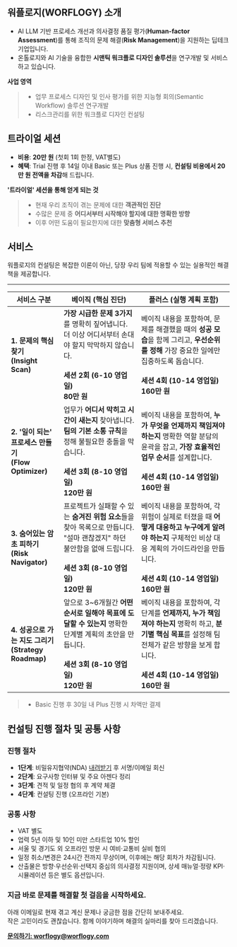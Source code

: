 ## 워플로지(WORFLOGY) 소개

- AI LLM 기반 프로세스 개선과 의사결정 품질 평가(**Human-factor Assessment**)를 통해 조직의 문제 해결(**Risk Management**)을 지원하는 딥테크 기업입니다.
- 온톨로지와 AI 기술을 융합한 **시맨틱 워크플로 디자인 솔루션**을 연구개발 및 서비스하고 있습니다.

**사업 영역**
> - 업무 프로세스 디자인 및 인사 평가를 위한 지능형 회의(Semantic Workflow) 솔루션 연구개발
> - 리스크관리를 위한 워크플로 디자인 컨설팅

## 트라이얼 세션

- **비용**: **20만 원** (첫회 1회 한정, VAT별도)
- **혜택**: Trial 진행 후 14일 이내 Basic 또는 Plus 상품 진행 시, **컨설팅 비용에서 20만 원 전액을 차감**해 드립니다.

**'트라이얼' 세션을 통해 얻게 되는 것**
> - 현재 우리 조직이 겪는 문제에 대한 **객관적인 진단**
> - 수많은 문제 중 **어디서부터 시작해야 할지에 대한 명확한 방향**
> - 이후 어떤 도움이 필요한지에 대한 **맞춤형 서비스 추천**

## 서비스

워플로지의 컨설팅은 복잡한 이론이 아닌, 당장 우리 팀에 적용할 수 있는 실용적인 해결책을 제공합니다.

---

| 서비스 구분 | 베이직 (핵심 진단) | 플러스 (실행 계획 포함) |
|---|---|---|
| **1. 문제의 핵심 찾기**<br>**(Insight Scan)** | **가장 시급한 문제 3가지**를 명확히 짚어냅니다. 더 이상 어디서부터 손대야 할지 막막하지 않습니다.<br><br>**세션 2회 (6-10 영업일)**<br>**80만 원** | 베이직 내용을 포함하여, 문제를 해결했을 때의 **성공 모습**을 함께 그리고, **우선순위를 정해** 가장 중요한 일에만 집중하도록 돕습니다.<br><br>**세션 4회 (10-14 영업일)**<br>**160만 원** |
| **2. '일이 되는' 프로세스 만들기**<br>**(Flow Optimizer)** | 업무가 **어디서 막히고 시간이 새는지** 찾아냅니다. **팀의 기본 소통 규칙**을 정해 불필요한 충돌을 막습니다.<br><br>**세션 3회 (8-10 영업일)**<br>**120만 원** | 베이직 내용을 포함하여, **누가 무엇을 언제까지 책임져야 하는지** 명확한 역할 분담의 윤곽을 잡고, **가장 효율적인 업무 순서**를 설계합니다.<br><br>**세션 4회 (10-14 영업일)**<br>**160만 원** |
| **3. 숨어있는 암초 피하기**<br>**(Risk Navigator)** | 프로젝트가 실패할 수 있는 **숨겨진 위험 요소**들을 찾아 목록으로 만듭니다. "설마 괜찮겠지" 하던 불안함을 없애 드립니다.<br><br>**세션 3회 (8-10 영업일)**<br>**120만 원** | 베이직 내용을 포함하여, 각 위험이 실제로 터졌을 때 **어떻게 대응하고 누구에게 알려야 하는지** 구체적인 비상 대응 계획의 가이드라인을 만듭니다.<br><br>**세션 4회 (10-14 영업일)**<br>**160만 원** |
| **4. 성공으로 가는 지도 그리기**<br>**(Strategy Roadmap)** | 앞으로 3~6개월간 **어떤 순서로 일해야 목표에 도달할 수 있는지** 명확한 단계별 계획의 초안을 만듭니다.<br><br>**세션 3회 (8-10 영업일)**<br>**120만 원** | 베이직 내용을 포함하여, 각 단계를 **언제까지, 누가 책임져야 하는지** 명확히 하고, **분기별 핵심 목표**를 설정해 팀 전체가 같은 방향을 보게 합니다.<br><br>**세션 4회 (10-14 영업일)**<br>**160만 원** |

> - Basic 진행 후 30일 내 Plus 진행 시 차액만 결제

## 컨설팅 진행 절차 및 공통 사항

### 진행 절차

- **1단계**: 비밀유지협약(NDA) [내려받기](https://drive.google.com/file/d/1IpbFzdH17zTREo131JuWjV53xkd5bCHs/view?usp=sharing) 후 서명/이메일 회신
- **2단계**: 요구사항 인터뷰 및 주요 아젠다 정리
- **3단계**: 견적 및 일정 협의 후 계약 체결
- **4단계**: 컨설팅 진행 (오프라인 기본)

### 공통 사항

- VAT 별도
- 업력 5년 이하 및 10인 미만 스타트업 10% 할인
- 서울 및 경기도 외 오프라인 방문 시 여비·교통비 실비 협의
- 일정 취소/변경은 24시간 전까지 무상이며, 이후에는 해당 회차가 차감됩니다.
- 산출물은 방향·우선순위·선택지 중심의 의사결정 지원이며, 상세 매뉴얼·정량 KPI·시뮬레이션 등은 별도 옵션입니다.

### 지금 바로 문제를 해결할 첫 걸음을 시작하세요.

아래 이메일로 현재 겪고 계신 문제나 궁금한 점을 간단히 보내주세요.<br>
작은 고민이라도 괜찮습니다. 함께 이야기하며 해결의 실마리를 찾아 드리겠습니다.

**[문의하기: worflogy@worflogy.com](mailto:worflogy@worflogy.com)**